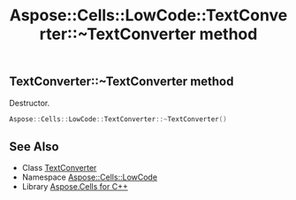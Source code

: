 ﻿---
title: Aspose::Cells::LowCode::TextConverter::~TextConverter method
linktitle: ~TextConverter
second_title: Aspose.Cells for C++ API Reference
description: 'Aspose::Cells::LowCode::TextConverter::~TextConverter method. Destructor in C++.'
type: docs
weight: 200
url: /cpp/aspose.cells.lowcode/textconverter/~textconverter/
---
## TextConverter::~TextConverter method


Destructor.

```cpp
Aspose::Cells::LowCode::TextConverter::~TextConverter()
```

## See Also

* Class [TextConverter](../)
* Namespace [Aspose::Cells::LowCode](../../)
* Library [Aspose.Cells for C++](../../../)
